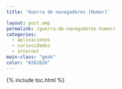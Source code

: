 ```yaml
---
title: 'Guerra de navegadores [Humor]'

layout: post.amp
permalink: /guerra-de-navegadores-humor/
categories:
  - aplicaciones
  - curiosidades
  - internet
main-class: "geek"
color: "#262626"
---
```

<div class="separator" style="clear: both; text-align: center;">
<a href="https://1.bp.blogspot.com/-wZ_f7F4Pu0U/TtQVMHdSYfI/AAAAAAAAB24/ULWxHKOWEro/s1600/iechromefirefox.jpg"  style="margin-left:1em; margin-right:1em"><amp-img on="tap:lightbox1" role="button" tabindex="0" layout="responsive" alt="chrome firefox internet explorer"  height="309" width="400" src="https://1.bp.blogspot.com/-wZ_f7F4Pu0U/TtQVMHdSYfI/AAAAAAAAB24/ULWxHKOWEro/s400/iechromefirefox.jpg" /></a>
</div>



{% include toc.html %}
